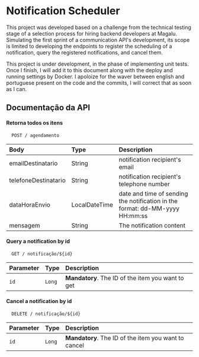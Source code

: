 
# Notification Scheduler

This project was developed based on a challenge from the technical testing stage of a selection process for hiring backend developers at Magalu. Simulating the first sprint of a communication API's development, its scope is limited to developing the endpoints to register the scheduling of a notification, query the registered notifications, and cancel them.

This project is under development, in the phase of implementing unit tests. Once I finish, I will add it to this document along with the deploy and running settings by Docker.
I apoloize for the waver between english and portuguese present on the code and the commits, I will correct that as soon as I can.

## Documentação da API

#### Retorna todos os itens

```http
  POST / agendamento
```

| Body   | Type       | Description                                   |
| :---------- | :--------- | :------------------------------------------ |
| emailDestinatario | String | notification recipient's email |
| telefoneDestinatario | String | notification recipient's telephone number |
| dataHoraEnvio | LocalDateTime | date and time of sending the notification in the format: dd-MM-yyyy HH:mm:ss |
| mensagem | String | The notification content |



#### Query a notification by id

```http
  GET / notificação/${id}
```

| Parameter   | Type       | Description                                   |
| :---------- | :--------- | :------------------------------------------ |
| `id`      | `Long` | **Mandatory**. The ID of the item you want to get |


#### Cancel a notification by id

```http
  DELETE / notificação/${id}
```

| Parameter   | Type       | Description                                   |
| :---------- | :--------- | :------------------------------------------ |
| `id`      | `Long` | **Mandatory**. The ID of the item you want to cancel |

